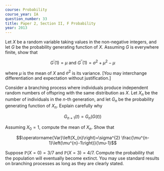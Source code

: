 ```yaml
---
course: Probability
course_year: IA
question_number: 33
title: Paper 2, Section II, F Probability
year: 2013
---
```




Let $X$ be a random variable taking values in the non-negative integers, and let $G$ be the probability generating function of $X$. Assuming $G$ is everywhere finite, show that

$$G^{\prime}(1)=\mu \text { and } G^{\prime \prime}(1)=\sigma^{2}+\mu^{2}-\mu$$

where $\mu$ is the mean of $X$ and $\sigma^{2}$ is its variance. [You may interchange differentiation and expectation without justification.]

Consider a branching process where individuals produce independent random numbers of offspring with the same distribution as $X$. Let $X_{n}$ be the number of individuals in the $n$-th generation, and let $G_{n}$ be the probability generating function of $X_{n}$. Explain carefully why

$$G_{n+1}(t)=G_{n}(G(t))$$

Assuming $X_{0}=1$, compute the mean of $X_{n}$. Show that

$$\operatorname{Var}\left(X_{n}\right)=\sigma^{2} \frac{\mu^{n-1}\left(\mu^{n}-1\right)}{\mu-1}$$

Suppose $\mathbb{P}(X=0)=3 / 7$ and $\mathbb{P}(X=3)=4 / 7$. Compute the probability that the population will eventually become extinct. You may use standard results on branching processes as long as they are clearly stated.